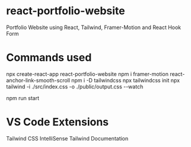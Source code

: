 # react-portfolio-website
Portfolio Website using React, Tailwind, Framer-Motion and React Hook Form

# Commands used
npx create-react-app react-portfolio-website
npm i framer-motion react-anchor-link-smooth-scroll
npm i -D tailwindcss
npx tailwindcss init
npx tailwind -i ./src/index.css -o ./public/output.css --watch

npm run start


# VS Code Extensions
Tailwind CSS IntelliSense
Tailwind Documentation